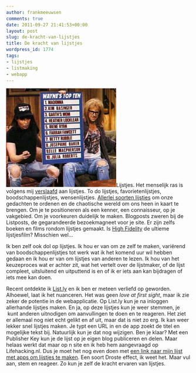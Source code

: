 ```yaml
---
author: frankmeeuwsen
comments: true
date: 2011-09-27 21:41:53+00:00
layout: post
slug: de-kracht-van-lijstjes
title: De kracht van lijstjes
wordpress_id: 1774
tags:
- lijstjes
- listmaking
- webapp
---
```


![](../images/uploadimages/topten1-300x269.jpg)Lijstjes. Het menselijk ras is volgens mij [verslaafd](http://appliedpoetics.com/2010/01/05/why-do-we-love-lists-here-are-five-reasons/) aan lijstjes. To do lijstjes, favorietenlijstjes, boodschappenlijstjes, wensenlijstjes. [Allerlei soorten lijstjes](http://listverse.com/) om onze gedachten te ordenen en de chaotische wereld om ons heen in kaart te brengen. Om je te positioneren als een kenner, een connaisseur, op je vakgebied. Om je voorkeuren duidelijk te maken. Blogposts zweren bij de Listposts, de gegarandeerde bezoekmagneet voor je site. Er zijn zelfs boeken en films rondom lijstjes gemaakt. Is [High Fidelity](http://www.youtube.com/watch?v=dt9NyOaXFrY&feature=related) de ultieme lijstjesfilm? Misschien wel...
<!-- more -->
Ik ben zelf ook dol op lijstjes. Ik hou er van om ze zelf te maken, variërend van boodschappenlijstjes tot werk wat ik het komend uur wil hebben gedaan en ik hou er van om lijstjes van anderen te lezen. Ik hou van het keuzeproces wat er achter zit, wat het vertelt over de lijstmaker, of de lijst compleet, uitsluitend en uitputtend is en of ik er iets aan kan bijdragen of iets mee kan doen.

Recent ontdekte ik [List.ly](http://list.ly) en ik ben er meteen verliefd op geworden. Alhoewel, laat ik het nuanceren. Het was geen _love at first sight_, maar ik zie zeker de potentie in de webapplicatie. Op List.ly kun je na inloggen allerhande lijstjes maken. En ja, op deze lijstjes kun je weer stemmen, je  kunt anderen uitnodigen om aanvullingen te doen en te reageren. Het ziet er allemaal nog niet echt gelikt en af uit, maar dat is niet zo erg. Ik kan weer lekker snel lijstjes maken. Je typt een URL in en de app zoekt de titel en mogelijke tekst bij. Natuurlijk kun je dat nog wijzigen. Ben je klaar? Met een Publisher Key kun je de lijst op je eigen blog publiceren en delen. Maar helaas werkt dat maar op n site en ik heb hem aangevraagd op Lifehacking.nl. Dus je moet het nog even doen met [een link naar mijn lijst met apps om lijstjes te maken](http://list.ly/list/Mw-listmaker-apps). Een soort Droste effect, ik weet het. Maar vul aan, stem en reageer. Zo kun je zelf de kracht ervaren van lijstjes.

